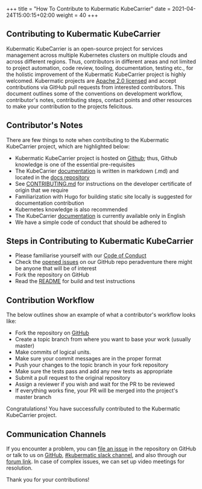 +++
title = "How To Contribute to Kubermatic KubeCarrier"
date = 2021-04-24T15:00:15+02:00
weight = 40
+++


## Contributing to Kubermatic KubeCarrier

Kubermatic KubeCarrier is an open-source project for services management across multiple Kubernetes clusters on multiple clouds and across different regions. Thus, contributors in different areas and not limited to project automation, code review, tooling, documentation, testing etc., for the holistic improvement of the Kubermatic KubeCarrier project is highly welcomed. Kubermatic projects are [Apache 2.0 licensed](https://github.com/kubermatic/kubermatic/blob/master/LICENSE) and accept contributions via GitHub pull requests from interested contributors. This document outlines some of the conventions on development workflow, contributor's notes, contributing steps, contact points and other resources to make your contribution to the projects felicitous.

## Contributor's Notes

There are few things to note when contributing to the Kubermatic KubeCarrier project, which are highlighted below:



*   Kubermatic KubeCarrier  project is hosted on [Github](https://github.com/kubermatic/kubecarrier); thus, Github knowledge is one of the essential pre-requisites 
*   The KubeCarrier [documentation](https://github.com/kubermatic/kubecarrier) is written in markdown (.md)  and located in the [docs repository](https://github.com/kubermatic/docs/tree/master/content/kubecarrier)
*   See [CONTRIBUTING.md](https://github.com/kubermatic/kubermatic/blob/master/CONTRIBUTING.md) for instructions on the developer certificate of origin that we require
*   Familiarization with Hugo for building static site locally is suggested for documentation contribution
*   Kubernetes knowledge is also recommended
*   The KubeCarrier [documentation](https://github.com/kubermatic/kubecarrier) is currently available only in English  
*   We have a simple code of conduct that should be adhered to

## Steps in Contributing to Kubermatic KubeCarrier

*   Please familiarise yourself with our [Code of Conduct](https://github.com/kubermatic/kubermatic/blob/master/CODE_OF_CONDUCT.md)
*   Check the [opened issues](https://github.com/kubermatic/kubecarrier/issues) on our GitHub repo peradventure there might be anyone that will be of interest
*   Fork the repository on GitHub
*   Read the [README](https://github.com/kubermatic/kubecarrier#readme) for build and test instructions

## Contribution Workflow


The below outlines show an example of what a contributor's workflow looks like:



*   Fork the repository on [GitHub](https://github.com/kubermatic/kubecarrier)
*   Create a topic branch from where you want to base your work (usually master)
*   Make commits of logical units.
*   Make sure your commit messages are in the proper format
*   Push your changes to the topic branch in your fork repository
*   Make sure the tests pass and add any new tests as appropriate
*   Submit a pull request to the original repository
*   Assign a reviewer if you wish and wait for the PR to be reviewed 
*   If everything works fine, your PR will be merged into the project's master branch

Congratulations! You have successfully contributed to the Kubermatic KubeCarrier project. 

## Communication Channels

If you encounter a problem, you can [file an issue](https://github.com/kubermatic/kubecarrier/issues) in the repository on GitHub or talk to us on [GitHub](https://github.com/kubermatic/kubecarrier), [#kubermatic slack channel](https://kubermatic.slack.com/messages/kubermatic), and also through our [forum link](https://forum.kubermatic.com/c/kubecarrier/10). In case of complex issues, we can set up video meetings for resolution. 

Thank you for your contributions!








